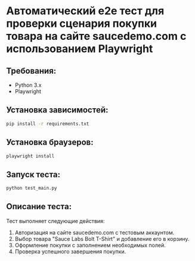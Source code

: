 # Автоматический e2e тест для проверки сценария покупки товара на сайте saucedemo.com с использованием Playwright

## Требования:
- Python 3.x
- Playwright

## Установка зависимостей:
```bash
pip install -r requirements.txt
```

## Установка браузеров:
```bash
playwright install
```

## Запуск теста:
```bash
python test_main.py
```

## Описание теста:
Тест выполняет следующие действия:
1. Авторизация на сайте saucedemo.com с тестовым аккаунтом.
2. Выбор товара "Sauce Labs Bolt T-Shirt" и добавление его в корзину.
3. Оформление покупки с заполнением необходимых полей.
4. Проверка успешного завершения покупки.
```
